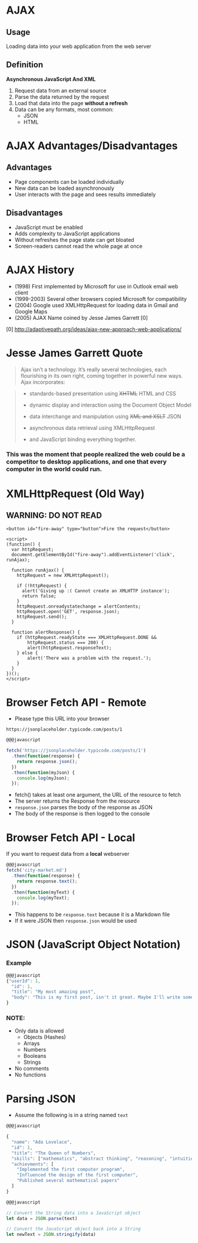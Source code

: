 # AJAX

## Usage

Loading data into your web application from the web server

## Definition

**Asynchronous JavaScript And XML**

1.  Request data from an external source
2.  Parse the data returned by the request
3.  Load that data into the page **without a refresh**
4.  Data can be any formats, most common:
    * JSON
    * HTML

# AJAX Advantages/Disadvantages

## Advantages

* Page components can be loaded individually
* New data can be loaded asynchronously
* User interacts with the page and sees results immediately

## Disadvantages

* JavaScript must be enabled
* Adds complexity to JavaScript applications
* Without refreshes the page state can get bloated
* Screen-readers cannot read the whole page at once

# AJAX History

* (1998) First implemented by Microsoft for use in Outlook email web client
* (1999-2003) Several other browsers copied Microsoft for compatibility
* (2004) Google used XMLHttpRequest for loading data in Gmail and Google Maps
* (2005) AJAX Name coined by Jesse James Garrett [0]

[0] http://adaptivepath.org/ideas/ajax-new-approach-web-applications/

# Jesse James Garrett Quote

> Ajax isn’t a technology. It’s really several technologies, each flourishing in its own right, coming together in powerful new ways. Ajax incorporates:

> * standards-based presentation using ~~XHTML~~ HTML and CSS
>
> * dynamic display and interaction using the Document Object Model
>
> * data interchange and manipulation using ~~XML and XSLT~~ JSON
>
> * asynchronous data retrieval using XMLHttpRequest
>
> * and JavaScript binding everything together.

### This was the moment that people realized the web could be a competitor to desktop applications, and one that every computer in the world could run.


# XMLHttpRequest (Old Way)

## WARNING: DO NOT READ

```
<button id="fire-away" type="button">Fire the request</button>

<script>
(function() {
  var httpRequest;
  document.getElementById("fire-away").addEventListener('click', runAjax);

  function runAjax() {
    httpRequest = new XMLHttpRequest();

    if (!httpRequest) {
      alert('Giving up :( Cannot create an XMLHTTP instance');
      return false;
    }
    httpRequest.onreadystatechange = alertContents;
    httpRequest.open('GET', response.json);
    httpRequest.send();
  }

  function alertResponse() {
    if (httpRequest.readyState === XMLHttpRequest.DONE &&
        httpRequest.status === 200) {
        alert(httpRequest.responseText);
    } else {
        alert('There was a problem with the request.');
    }
  }
})();
</script>
```

# Browser Fetch API - Remote

* Please type this URL into your browser

`https://jsonplaceholder.typicode.com/posts/1`

```javascript
@@@javascript

fetch('https://jsonplaceholder.typicode.com/posts/1')
  .then(function(response) {
    return response.json();
  })
  .then(function(myJson) {
    console.log(myJson);
  });
```

* fetch() takes at least one argument, the URL of the resource to fetch
* The server returns the Response from the resource
* `response.json` parses the body of the response as JSON
* The body of the response is then logged to the console

# Browser Fetch API - Local

If you want to request data from a **local** webserver

```javascript
@@@javascript
fetch('city-market.md')
  .then(function(response) {
    return response.text();
  })
  .then(function(myText) {
    console.log(myText);
  });
```

* This happens to be `response.text` because it is a Markdown file
* If it were JSON then `response.json` would be used

# JSON (JavaScript Object Notation)

### Example

```javascript
@@@javascript
{"userId": 1,
  "id": 1,
  "title": "My most amazing post",
  "body": "This is my first post, isn't it great. Maybe I'll write some more."
}
```

### NOTE:
* Only data is allowed
    * Objects (Hashes)
    * Arrays
    * Numbers
    * Booleans
    * Strings
* No comments
* No functions

# Parsing JSON

* Assume the following is in a string named `text`

```javascript
@@@javascript

{
  "name": "Ada Lovelace",
  "id": 1,
  "title": "The Queen of Numbers",
  "skills": ["mathematics", "abstract thinking", "reasoning", "intuition"],
  "achievments": [
    "Implemented the first computer program",
    "Influenced the design of the first computer",
    "Published several mathematical papers"
  ]
}
```

```javascript
@@@javascript

// Convert the String data into a JavaScript object
let data = JSON.parse(text)

// Convert the JavaScript object back into a String
let newText = JSON.stringify(data)
```
